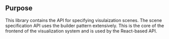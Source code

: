 ## Purpose

This library contains the API for specifying visulaization scenes. The scene specification API uses the builder pattern extensively. This is the core of the frontend of the visualization system and is used by the React-based API.
